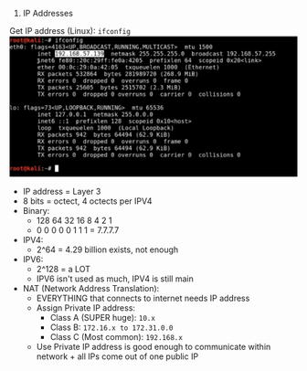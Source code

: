 1. IP Addresses

Get IP address (Linux): `ifconfig`
![Screen Shot 2020-04-06 at 12.29.43 PM-07.00.png](../../../_resources/9ffae2a3495b490a86043a4f590685da.png)
- IP address = Layer 3
- 8 bits = octect, 4 octects per IPV4
- Binary:
	- 128 64 32 16 8 4 2 1
	-  0  0  0  0  0 1 1 1 = 7.7.7.7
- IPV4:
	- 2^64 = 4.29 billion exists, not enough
- IPV6:
	- 2^128 = a LOT
	- IPV6 isn't used as much, IPV4 is still main
- NAT (Network Address Translation):
	- EVERYTHING that connects to internet needs IP address
	- Assign Private IP address:
		- Class A (SUPER huge): `10.x`
		- Class B: `172.16.x to 172.31.0.0`
		- Class C (Most common): `192.168.x`
	- Use Private IP address is good enough to communicate within network + all IPs come out of one public IP